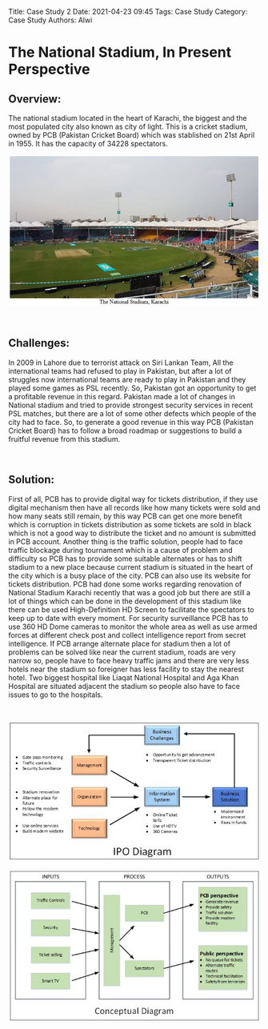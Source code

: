 Title: Case Study 2
Date: 2021-04-23 09:45
Tags: Case Study
Category: Case Study
Authors: Alwi


# The National Stadium, In Present Perspective
## Overview:
The national stadium located in the heart of Karachi, the biggest and the most populated city also known as city of light. This is a cricket stadium, owned by PCB (Pakistan Cricket Board) which was stablished on 21st April in 1955. It has the capacity of 34228 spectators.

![The National Stadium](images/CS-2.1.JPG "The National Stadium")

<br>

## Challenges:
In 2009 in Lahore due to terrorist attack on Siri Lankan Team, All the international teams had refused to play in Pakistan, but after a lot of struggles now international teams are ready to play in Pakistan and they played some games as PSL recently. So, Pakistan got an opportunity to get a profitable revenue in this regard. 
Pakistan made a lot of changes in National stadium and tried to provide strongest security services in recent PSL matches, but there are a lot of some other defects which people of the city had to face. So, to generate a good revenue in this way PCB (Pakistan Cricket Board) has to follow a broad roadmap or suggestions to build a fruitful revenue from this stadium.

<br>

## Solution:
First of all, PCB has to provide digital way for tickets distribution, if they use digital mechanism then have all records like how many tickets were sold and how many seats still remain, by this way PCB can get one more benefit which is corruption in tickets distribution as some tickets are sold in black which is not a good way to distribute the ticket and no amount is submitted in PCB account. Another thing is the traffic solution, people had to face traffic blockage during tournament which is a cause of problem and difficulty so PCB has to provide some suitable alternates or has to shift stadium to a new place because current stadium is situated in the heart of the city which is a busy place of the city. PCB can also use its website for tickets distribution.
PCB had done some works regarding renovation of National Stadium Karachi recently that was a good job but there are still a lot of things which can be done in the development of this stadium like there can be used High-Definition HD Screen to facilitate the spectators to keep up to date with every moment. 
For security surveillance PCB has to use 360 HD Dome cameras to monitor the whole area as well as use armed forces at different check post and collect intelligence report from secret intelligence. 
If PCB arrange alternate place for stadium then a lot of problems can be solved like near the current stadium, roads are very narrow so, people have to face heavy traffic jams and there are very less hotels near the stadium so foreigner has less facility to stay the nearest hotel. Two biggest hospital like Liaqat National Hospital and Aga Khan Hospital are situated adjacent the stadium so people also have to face issues to go to the hospitals.

<br>

![The National Stadium](images/CS-2.2.JPG "Conceptual Diagram")

![The National Stadium](images/CS-2.3.JPG "IPO Diagram")